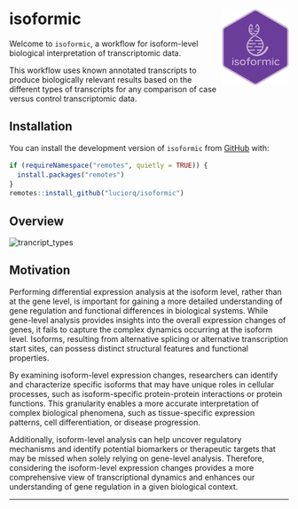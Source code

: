 
# isoformic <img src="man/figures/logo.png" align="right" height="136" />

<!-- badges: start -->
<!-- badges: end -->

Welcome to `isoformic`, a workflow for isoform-level biological interpretation of transcriptomic data.

This workflow uses known annotated transcripts to produce biologically relevant results based on the different types of transcripts for any comparison of case versus control transcriptomic data.

## Installation

You can install the development version of `isoformic` from [GitHub][github-ref] with:

``` r
if (requireNamespace("remotes", quietly = TRUE)) {
  install.packages("remotes")
}
remotes::install_github("luciorq/isoformic")
```

## Overview

![trancript_types](https://i.imgur.com/UWoAr0k.png)

## Motivation

Performing differential expression analysis at the isoform level, rather than at the gene level, is important for gaining a more detailed understanding of gene regulation and functional differences in biological systems. While gene-level analysis provides insights into the overall expression changes of genes, it fails to capture the complex dynamics occurring at the isoform level. Isoforms, resulting from alternative splicing or alternative transcription start sites, can possess distinct structural features and functional properties.

By examining isoform-level expression changes, researchers can identify and characterize specific isoforms that may have unique roles in cellular processes, such as isoform-specific protein-protein interactions or protein functions. This granularity enables a more accurate interpretation of complex biological phenomena, such as tissue-specific expression patterns, cell differentiation, or disease progression.

Additionally, isoform-level analysis can help uncover regulatory mechanisms and identify potential biomarkers or therapeutic targets that may be missed when solely relying on gene-level analysis. Therefore, considering the isoform-level expression changes provides a more comprehensive view of transcriptional dynamics and enhances our understanding of gene regulation in a given biological context.

---

[github-ref]: https://github.com/
